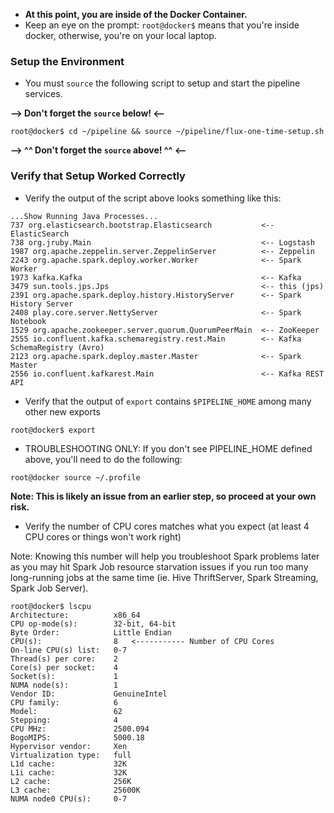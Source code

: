 * **At this point, you are inside of the Docker Container.**
* Keep an eye on the prompt:  `root@docker$` means that you're inside docker, otherwise, you're on your local laptop.

### Setup the Environment
* You must `source` the following script to setup and start the pipeline services.

**--> Don't forget the `source` below! <--**

```
root@docker$ cd ~/pipeline && source ~/pipeline/flux-one-time-setup.sh
```

**--> ^^ Don't forget the `source` above! ^^ <--**

### Verify that Setup Worked Correctly
* Verify the output of the script above looks something like this:
```
...Show Running Java Processes...
737 org.elasticsearch.bootstrap.Elasticsearch           <-- ElasticSearch
738 org.jruby.Main                                      <-- Logstash
1987 org.apache.zeppelin.server.ZeppelinServer          <-- Zeppelin 
2243 org.apache.spark.deploy.worker.Worker              <-- Spark Worker
1973 kafka.Kafka                                        <-- Kafka
3479 sun.tools.jps.Jps                                  <-- this (jps)
2391 org.apache.spark.deploy.history.HistoryServer      <-- Spark History Server
2408 play.core.server.NettyServer                       <-- Spark Notebook
1529 org.apache.zookeeper.server.quorum.QuorumPeerMain  <-- ZooKeeper
2555 io.confluent.kafka.schemaregistry.rest.Main        <-- Kafka SchemaRegistry (Avro)
2123 org.apache.spark.deploy.master.Master              <-- Spark Master
2556 io.confluent.kafkarest.Main                        <-- Kafka REST API
```
* Verify that the output of `export` contains `$PIPELINE_HOME` among many other new exports
```
root@docker$ export
```

* TROUBLESHOOTING ONLY:  If you don't see PIPELINE_HOME defined above, you'll need to do the following:
```
root@docker source ~/.profile
```
**Note:  This is likely an issue from an earlier step, so proceed at your own risk.**

* Verify the number of CPU cores matches what you expect (at least 4 CPU cores or things won't work right)

Note:  Knowing this number will help you troubleshoot Spark problems later as you may hit Spark Job resource starvation issues if you run too many long-running jobs at the same time (ie. Hive ThriftServer, Spark Streaming, Spark Job Server).
```
root@docker$ lscpu
Architecture:          x86_64
CPU op-mode(s):        32-bit, 64-bit
Byte Order:            Little Endian
CPU(s):                8   <----------- Number of CPU Cores
On-line CPU(s) list:   0-7
Thread(s) per core:    2
Core(s) per socket:    4
Socket(s):             1
NUMA node(s):          1
Vendor ID:             GenuineIntel
CPU family:            6
Model:                 62
Stepping:              4
CPU MHz:               2500.094
BogoMIPS:              5000.18
Hypervisor vendor:     Xen
Virtualization type:   full
L1d cache:             32K
L1i cache:             32K
L2 cache:              256K
L3 cache:              25600K
NUMA node0 CPU(s):     0-7
```